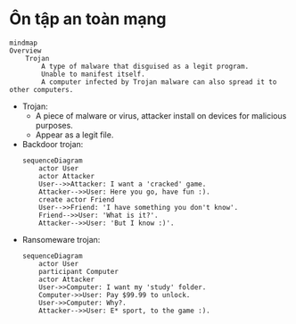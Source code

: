 # Ôn tập an toàn mạng 
```mermaid
mindmap
Overview
    Trojan
        A type of malware that disguised as a legit program.
        Unable to manifest itself.
        A computer infected by Trojan malware can also spread it to other computers.

```
- Trojan: 
    - A piece of malware or virus, attacker install on devices for malicious purposes. 
    - Appear as a legit file.
- Backdoor trojan:
    ```mermaid
    sequenceDiagram
        actor User
        actor Attacker
        User-->>Attacker: I want a 'cracked' game.
        Attacker-->>User: Here you go, have fun :).
        create actor Friend
        User-->>Friend: 'I have something you don't know'.
        Friend-->>User: 'What is it?'.
        Attacker-->>User: 'But I know :)'.
    ```
- Ransomeware trojan:
    ```mermaid
    sequenceDiagram
        actor User
        participant Computer
        actor Attacker
        User->>Computer: I want my 'study' folder.
        Computer->>User: Pay $99.99 to unlock.
        User->>Computer: Why?.
        Attacker-->>User: E* sport, to the game :). 
    ```